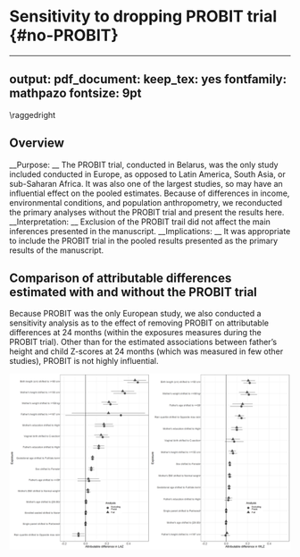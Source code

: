 
# Sensitivity to dropping PROBIT trial {#no-PROBIT}

---
output:
  pdf_document:
    keep_tex: yes
fontfamily: mathpazo
fontsize: 9pt
---

\raggedright

## Overview

__Purpose: __ The PROBIT trial, conducted in Belarus, was the only study included conducted in Europe, as opposed to Latin America, South Asia, or sub-Saharan Africa. It was also one of the largest studies, so may have an influential effect on the pooled estimates. Because of differences in income, environmental conditions, and population anthropometry, we reconducted the primary analyses without the PROBIT trial and present the results here.
__Interpretation: __ Exclusion of the PROBIT trail did not affect the main inferences presented in the manuscript.
__Implications: __ It was appropriate to include the PROBIT trial in the pooled results presented as the primary results of the manuscript.






## Comparison of attributable differences estimated with and without the PROBIT trial


Because PROBIT was the only European study, we also conducted a sensitivity analysis as to the effect of removing PROBIT on attributable differences at 24 months (within the exposures measures during the PROBIT trial). Other than for the estimated associations between father’s height and child Z-scores at 24 months (which was measured in few other studies), PROBIT is not highly influential.


![](figures//risk-factor/fig-PAR-Probit-sensitivity.png)<!-- -->

